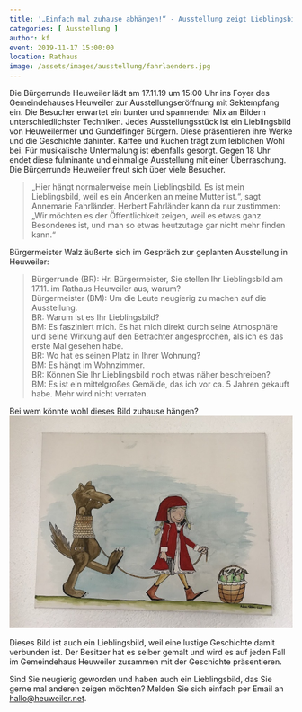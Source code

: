 ```yaml
---
title: '„Einfach mal zuhause abhängen!“ - Ausstellung zeigt Lieblingsbilder'
categories: [ Ausstellung ]
author: kf
event: 2019-11-17 15:00:00
location: Rathaus
image: /assets/images/ausstellung/fahrlaenders.jpg
---
```

Die Bürgerrunde Heuweiler lädt am 17.11.19 um 15:00 Uhr ins Foyer des Gemeindehauses Heuweiler zur Ausstellungseröffnung mit Sektempfang ein. Die Besucher erwartet ein bunter und spannender Mix an Bildern unterschiedlichster Techniken. Jedes Ausstellungsstück ist ein Lieblingsbild von Heuweilermer und Gundelfinger Bürgern. Diese präsentieren ihre Werke und die Geschichte dahinter. Kaffee und Kuchen trägt zum leiblichen Wohl bei. Für musikalische Untermalung ist ebenfalls gesorgt. Gegen 18 Uhr endet diese fulminante und einmalige Ausstellung mit einer Überraschung. Die Bürgerrunde Heuweiler freut sich über viele Besucher.

>„Hier hängt normalerweise mein Lieblingsbild. Es ist mein Lieblingsbild, weil es ein Andenken an meine Mutter ist.“, sagt Annemarie Fahrländer. Herbert Fahrländer kann da nur zustimmen: „Wir möchten es der Öffentlichkeit zeigen, weil es etwas ganz Besonderes ist, und man so etwas heutzutage gar nicht mehr finden kann.“

Bürgermeister Walz äußerte sich im Gespräch zur geplanten Ausstellung in Heuweiler:

>Bürgerrunde (BR): Hr. Bürgermeister, Sie stellen Ihr Lieblingsbild am 17.11. im Rathaus Heuweiler aus, warum?   
Bürgermeister (BM): Um die Leute neugierig zu machen auf die Ausstellung.   
BR: Warum ist es Ihr Lieblingsbild?   
BM: Es fasziniert mich. Es hat mich direkt durch seine Atmosphäre und seine Wirkung auf den Betrachter angesprochen, als ich es das erste Mal gesehen habe.  
BR: Wo hat es seinen Platz in Ihrer Wohnung?  
BM: Es hängt im Wohnzimmer.  
BR: Können Sie Ihr Lieblingsbild noch etwas näher beschreiben?  
BM: Es ist ein mittelgroßes Gemälde, das ich vor ca. 5 Jahren gekauft habe. Mehr wird nicht verraten.  

Bei wem könnte wohl dieses Bild zuhause hängen?
![Rotkäppchen](/assets/images/ausstellung/rotkaeppchen.jpg)

Dieses Bild ist auch ein Lieblingsbild, weil eine lustige Geschichte damit verbunden ist. Der Besitzer hat es selber gemalt und wird es auf jeden Fall im Gemeindehaus Heuweiler zusammen mit der Geschichte präsentieren.

Sind Sie neugierig geworden und haben auch ein Lieblingsbild, das Sie gerne mal anderen zeigen möchten? Melden Sie sich einfach per Email an <hallo@heuweiler.net>.